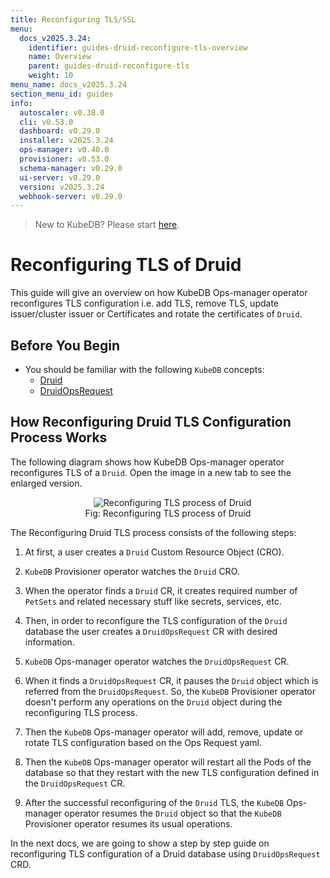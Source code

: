 ```yaml
---
title: Reconfiguring TLS/SSL
menu:
  docs_v2025.3.24:
    identifier: guides-druid-reconfigure-tls-overview
    name: Overview
    parent: guides-druid-reconfigure-tls
    weight: 10
menu_name: docs_v2025.3.24
section_menu_id: guides
info:
  autoscaler: v0.38.0
  cli: v0.53.0
  dashboard: v0.29.0
  installer: v2025.3.24
  ops-manager: v0.40.0
  provisioner: v0.53.0
  schema-manager: v0.29.0
  ui-server: v0.29.0
  version: v2025.3.24
  webhook-server: v0.29.0
---
```


> New to KubeDB? Please start [here](/docs/v2025.3.24/README).

# Reconfiguring TLS of Druid

This guide will give an overview on how KubeDB Ops-manager operator reconfigures TLS configuration i.e. add TLS, remove TLS, update issuer/cluster issuer or Certificates and rotate the certificates of `Druid`.

## Before You Begin

- You should be familiar with the following `KubeDB` concepts:
    - [Druid](/docs/v2025.3.24/guides/druid/concepts/druid)
    - [DruidOpsRequest](/docs/v2025.3.24/guides/druid/concepts/druidopsrequest)

## How Reconfiguring Druid TLS Configuration Process Works

The following diagram shows how KubeDB Ops-manager operator reconfigures TLS of a `Druid`. Open the image in a new tab to see the enlarged version.

<figure align="center">
  <img alt="Reconfiguring TLS process of Druid" src="/docs/v2025.3.24/guides/druid/reconfigure-tls/images/reconfigure-tls.png">
<figcaption align="center">Fig: Reconfiguring TLS process of Druid</figcaption>
</figure>

The Reconfiguring Druid TLS process consists of the following steps:

1. At first, a user creates a `Druid` Custom Resource Object (CRO).

2. `KubeDB` Provisioner  operator watches the `Druid` CRO.

3. When the operator finds a `Druid` CR, it creates required number of `PetSets` and related necessary stuff like secrets, services, etc.

4. Then, in order to reconfigure the TLS configuration of the `Druid` database the user creates a `DruidOpsRequest` CR with desired information.

5. `KubeDB` Ops-manager operator watches the `DruidOpsRequest` CR.

6. When it finds a `DruidOpsRequest` CR, it pauses the `Druid` object which is referred from the `DruidOpsRequest`. So, the `KubeDB` Provisioner  operator doesn't perform any operations on the `Druid` object during the reconfiguring TLS process.

7. Then the `KubeDB` Ops-manager operator will add, remove, update or rotate TLS configuration based on the Ops Request yaml.

8. Then the `KubeDB` Ops-manager operator will restart all the Pods of the database so that they restart with the new TLS configuration defined in the `DruidOpsRequest` CR.

9. After the successful reconfiguring of the `Druid` TLS, the `KubeDB` Ops-manager operator resumes the `Druid` object so that the `KubeDB` Provisioner  operator resumes its usual operations.

In the next docs, we are going to show a step by step guide on reconfiguring TLS configuration of a Druid database using `DruidOpsRequest` CRD.